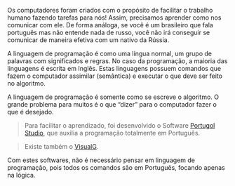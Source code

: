 Os computadores foram criados com o propósito de facilitar o trabalho humano fazendo tarefas para nós!
Assim, precisamos aprender como nos comunicar com ele. De forma análoga, se você é um brasileiro que fala português mas não entende nada de russo, você não irá conseguir se comunicar de maneira efetiva com um nativo da Rússia.

A linguagem de programação é como uma língua normal, um grupo de palavras com significados e regras. No caso da programação, a maioria das linguagens é escrita em Inglês. Estas linguagens possuem comandos que fazem o computador assimilar (semântica) e executar o que deve ser feito no algoritmo.

A linguagem de programação é somente como se escreve o algoritmo. O grande problema para muitos é o que “dizer” para o computador fazer o que é desejado.
> Para facilitar o aprendizado, foi desenvolvido o Software [Portugol Studio](http://lite.acad.univali.br/portugol/), que auxilia a programação totalmente em Português.

> Existe também o [VisualG](http://visualg3.com.br/).

Com estes softwares, não é necessário pensar em linguagem de programação, pois todos os comandos são em Português, focando apenas na lógica.
